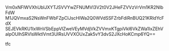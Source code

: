 Vm0xNFlWVXhUblJXYTJSVVYwZFNUMVl3V2t0V2JHeFZVVzVrVm1KR2NIbFdW
M1JQVmxaS2NsWnFWbFZpClJscHlWa2Q0WVdSSFZrbFdiRnBUQ21KRldYcFdX
SEJEVkRKU1IxWnVSbEppVlZweVEyMVdjVkZVVmxKTgpiVkl6VkZWa1IxZEhV
alpOUlhSRVlsWktlVmt3UlRsUVVXOUxZak5vY3dvS2JXcHoKCmp6YQ==

tfc